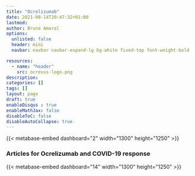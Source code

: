 ```yaml
---
title: "Ocrelizumab"
date: 2021-08-14T20:47:32+01:00
lastmod: 
author: Bruno Amaral
options:
  unlisted: false
  header: mini
  navbar: navbar navbar-expand-lg bg-white fixed-top font-weight-bold

resources:
  - name: "header"
    src: ocrevus-logo.png
description: 
categories: []
tags: []
layout: page
draft: true
enableDisqus : true
enableMathJax: false
disableToC: false
disableAutoCollapse: true
---
```


<div class="row">
<div class="col-md-10 mx-auto">

{{< metabase-embed dashboard="2" width="1300" height="1250" >}}

</div>
</div>

<div class="row">

<div class="col-md-10 mx-auto">

### Articles for Ocrelizumab and COVID-19 response

</div>

<div class="col-md-10 mx-auto">

{{< metabase-embed dashboard="14" width="1300" height="1250" >}}

</div>
</div>
